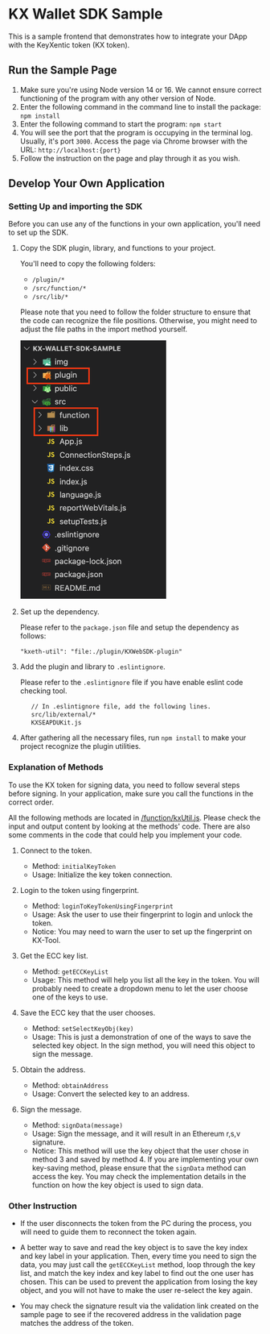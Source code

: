# KX Wallet SDK Sample

This is a sample frontend that demonstrates how to integrate your DApp with the KeyXentic token (KX token).

## Run the Sample Page

1. Make sure you're using Node version 14 or 16. We cannot ensure correct functioning of the program with any other version of Node.
2. Enter the following command in the command line to install the package: `npm install`
3. Enter the following command to start the program: `npm start`
4. You will see the port that the program is occupying in the terminal log. Usually, it's port `3000`. Access the page via Chrome browser with the URL: `http://localhost:{port}`
5. Follow the instruction on the page and play through it as you wish.

## Develop Your Own Application

### Setting Up and importing the SDK

Before you can use any of the functions in your own application, you'll need to set up the SDK.

1. Copy the SDK plugin, library, and functions to your project.

   You'll need to copy the following folders:

   - `/plugin/*`
   - `/src/function/*`
   - `/src/lib/*`

   Please note that you need to follow the folder structure to ensure that the code can recognize the file positions. Otherwise, you might need to adjust the file paths in the import method yourself.

   ![to-copy-folder](./img/to-copy-folder.png)

2. Set up the dependency.

   Please refer to the `package.json` file and setup the dependency as follows:

   ```
   "kxeth-util": "file:./plugin/KXWebSDK-plugin"
   ```

3. Add the plugin and library to `.eslintignore`.

   Please refer to the `.eslintignore` file if you have enable eslint code checking tool.

   ```
      // In .eslintignore file, add the following lines.
      src/lib/external/*
      KXSEAPDUKit.js
   ```

4. After gathering all the necessary files, run `npm install` to make your project recognize the plugin utilities.

### Explanation of Methods

To use the KX token for signing data, you need to follow several steps before signing. In your application, make sure you call the functions in the correct order.

All the following methods are located in [/function/kxUtil.js](./src/function/kxUtil.js). Please check the input and output content by looking at the methods' code. There are also some comments in the code that could help you implement your code.

1. Connect to the token.

   - Method: `initialKeyToken`
   - Usage: Initialize the key token connection.

2. Login to the token using fingerprint.

   - Method: `loginToKeyTokenUsingFingerprint`
   - Usage: Ask the user to use their fingerprint to login and unlock the token.
   - Notice: You may need to warn the user to set up the fingerprint on KX-Tool.

3. Get the ECC key list.

   - Method: `getECCKeyList`
   - Usage: This method will help you list all the key in the token. You will probably need to create a dropdown menu to let the user choose one of the keys to use.

4. Save the ECC key that the user chooses.

   - Method: `setSelectKeyObj(key)`
   - Usage: This is just a demonstration of one of the ways to save the selected key object. In the sign method, you will need this object to sign the message.

5. Obtain the address.

   - Method: `obtainAddress`
   - Usage: Convert the selected key to an address.

6. Sign the message.

   - Method: `signData(message)`
   - Usage: Sign the message, and it will result in an Ethereum r,s,v signature.
   - Notice: This method will use the key object that the user chose in method 3 and saved by method 4. If you are implementing your own key-saving method, please ensure that the `signData` method can access the key. You may check the implementation details in the function on how the key object is used to sign data.

### Other Instruction

- If the user disconnects the token from the PC during the process, you will need to guide them to reconnect the token again.

- A better way to save and read the key object is to save the key index and key label in your application. Then, every time you need to sign the data, you may just call the `getECCKeyList` method, loop through the key list, and match the key index and key label to find out the one user has chosen. This can be used to prevent the application from losing the key object, and you will not have to make the user re-select the key again.
- You may check the signature result via the validation link created on the sample page to see if the recovered address in the validation page matches the address of the token.
